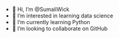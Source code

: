  - 👋 Hi, I’m @SumaliWick
- 👀 I’m interested in learning data science  
- 🌱 I’m currently learning Python
- 💞️ I’m looking to collaborate on GitHub


<!---
SumaliWick/SumaliWick is a ✨ special ✨ repository because its `README.md` (this file) appears on your GitHub profile.
You can click the Preview link to take a look at your changes.
--->

